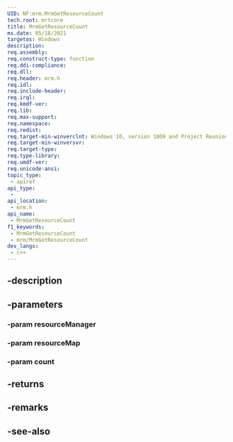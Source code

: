 ```yaml
---
UID: NF:mrm.MrmGetResourceCount
tech.root: mrtcore 
title: MrmGetResourceCount
ms.date: 05/18/2021 
targetos: Windows
description: 
req.assembly: 
req.construct-type: function
req.ddi-compliance: 
req.dll: 
req.header: mrm.h
req.idl: 
req.include-header: 
req.irql: 
req.kmdf-ver: 
req.lib: 
req.max-support: 
req.namespace: 
req.redist: 
req.target-min-winverclnt: Windows 10, version 1809 and Project Reunion 0.5 (and later) 
req.target-min-winversvr: 
req.target-type: 
req.type-library: 
req.umdf-ver: 
req.unicode-ansi: 
topic_type:
 - apiref
api_type:
 - 
api_location:
 - mrm.h
api_name:
 - MrmGetResourceCount
f1_keywords:
 - MrmGetResourceCount
 - mrm/MrmGetResourceCount
dev_langs:
 - c++
---
```


## -description

## -parameters

### -param resourceManager

### -param resourceMap

### -param count

## -returns

## -remarks

## -see-also

